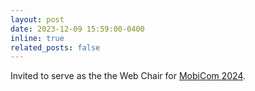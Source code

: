 ```yaml
---
layout: post
date: 2023-12-09 15:59:00-0400
inline: true
related_posts: false
---
```


Invited to serve as the the Web Chair for [MobiCom 2024](https://www.sigmobile.org/mobicom/2024/index.html).
